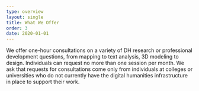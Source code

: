 ```yaml
---
type: overview
layout: single
title: What We Offer
order: 3
date: 2020-01-01
---
```


We offer one-hour consultations on a variety of DH research or professional development questions, from mapping to text analysis, 3D modeling to design. Individuals can request no more than one session per month. We ask that requests for consultations come only from individuals at colleges or universities who do not currently have the digital humanities infrastructure in place to support their work.
